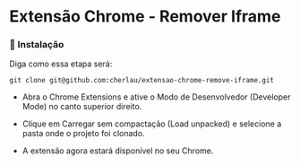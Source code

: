 # Extensão Chrome - Remover Iframe


### 🔧 Instalação

Diga como essa etapa será:

```
git clone git@github.com:cherlau/extensao-chrome-remove-iframe.git
```
- Abra o Chrome Extensions e ative o Modo de Desenvolvedor (Developer Mode) no canto superior direito.

- Clique em Carregar sem compactação (Load unpacked) e selecione a pasta onde o projeto foi clonado.

- A extensão agora estará disponível no seu Chrome.

